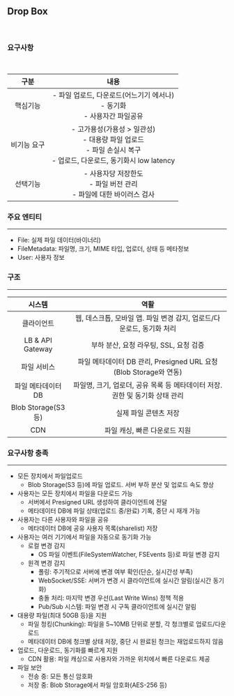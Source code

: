 ## Drop Box
<br/>

### 요구사항
<br/>

|   구분   |                                          내용                                           |
|:------:|:-------------------------------------------------------------------------------------:|
|  핵심기능  |                 - 파일 업로드, 다운로드(어느기기 에서나)<br/> - 동기화<br/> - 사용자간 파일공유                  |
| 비기능 요구 | - 고가용성(가용성 > 일관성)<br/> - 대용량 파일 업로드<br/>- 파일 손실시 복구<br/>- 업로드, 다운로드, 동기화시 low latency |
|  선택기능   |                   - 사용자당 저장한도<br/> - 파일 버전 관리<br/> - 파일에 대한 바이러스 검사                   |

### 주요 엔티티
<hr/>

* File: 실제 파일 데이터(바이너리)
* FileMetadata: 파일명, 크기, MIME 타입, 업로더, 상태 등 메타정보 
* User: 사용자 정보

### 구조
<hr/>

|   시스템   |                         역활                         |
|:-------:|:--------------------------------------------------:|
|  클라이언트  |    웹, 데스크톱, 모바일 앱. 파일 변경 감지, 업로드/다운로드, 동기화 처리      |
|  LB & API Gateway  |             부하 분산, 요청 라우팅, SSL, 요청 검증              |
|  파일 서비스 | 파일 메타데이터 DB 관리, Presigned URL 요청(Blob Storage와 연동) |
|  파일 메타데이터 DB  |   파일명, 크기, 업로더, 공유 목록 등 메타데이터 저장. 권한 및 동기화 상태 관리   |
| Blob Storage(S3 등) |                    실제 파일 콘텐츠 저장                    |
| CDN|                 파일 캐싱, 빠른 다운로드 지원                  |

### 요구사항 충족
<hr/>

* 모든 장치에서 파일업로드
  * Blob Storage(S3 등)에 파일 업로드. 서버 부하 분산 및 업로드 속도 향상
* 사용자는 모든 장치에서 파일을 다운로드 가능
  * 서버에서 Presigned URL 생성하여 클라이언트에 전달
  * 메타데이터 DB에 파일 상태(업로드 중/완료) 기록, 중단 시 재개 가능
* 사용자는 다른 사용자와 파일을 공유
  *  메타데이터 DB에 공유 사용자 목록(sharelist) 저장
* 사용자는 여러 기기에서 파일을 자동으로 동기화 가능
  * 로컬 변경 감지
    *  OS 파일 이벤트(FileSystemWatcher, FSEvents 등)로 파일 변경 감지
  * 원격 변경 감지
    * 폴링: 주기적으로 서버에 변경 여부 확인(단순, 실시간성 부족)
    * WebSocket/SSE: 서버가 변경 시 클라이언트에 실시간 알림(실시간 동기화)
    * 충돌 처리: 마지막 변경 우선(Last Write Wins) 정책 적용
    * Pub/Sub 시스템: 파일 변경 시 구독 클라이언트에 실시간 알림
* 대용량 파일(최대 50GB 등)을 지원
  * 파일 청킹(Chunking): 파일을 5~10MB 단위로 분할, 각 청크별로 업로드/다운로드
  * 메타데이터 DB에 청크별 상태 저장, 중단 시 완료된 청크는 재업로드하지 않음
* 업로드, 다운로드, 동기화를 빠르게 지원
  * CDN 활용: 파일 캐싱으로 사용자와 가까운 위치에서 빠른 다운로드 제공
* 파일 보안
  * 전송 중: 모든 통신 암호화
  * 저장 중: Blob Storage에서 파일 암호화(AES-256 등)